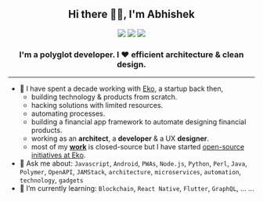 <h2 align="center">Hi there 👋🏼, I'm Abhishek</h2>

<p align="center">
  <a href="https://www.linkedin.com/in/abhiweb" target="_blank"><img src="https://img.shields.io/badge/LinkedIn-abhiweb-2867B2"/></a>
  <a href="https://twitter.com/abhiweb" target="_blank"><img src="https://img.shields.io/badge/Twitter-@abhiweb-1DA1F2"/></a>
  <a href="https://abhi.page" target="_blank"><img src="https://img.shields.io/badge/🌐-abhi.page-blueviolet"/></a>
</p>

<h3 align="center">I'm a polyglot developer.  I ♥ efficient architecture & clean design.</h3>

---

- 💼 I have spent a decade working with [Eko](https://eko.in), a startup back then,
  - building technology & products from scratch.
  - hacking solutions with limited resources.
  - automating processes.
  - building a financial app framework to automate designing financial products.
  - working as an **architect**, a **developer** & a UX **designer**.
  - most of my [**work**](https://www.linkedin.com/in/abhiweb) is closed-source but I have started [open-source initiatives at Eko](https://github.com/ekoindia).
- 💬 Ask me about: `Javascript`, `Android`, `PWAs`, `Node.js`, `Python`, `Perl`, `Java`, `Polymer`, `OpenAPI`, `JAMStack`, `architecture`, `microservices`, `automation`, `technology`, `gadgets`
- 🌱 I’m currently learning: `Blockchain`, `React Native`, `Flutter`, `GraphQL`, ... ...


<!--
![Visitors](https://visitor-badge.glitch.me/badge?page_id=manustays.manustays)
-->

<!--
**manustays/manustays** is a ✨ _special_ ✨ repository because its `README.md` (this file) appears on your GitHub profile.

Here are some ideas to get you started:

- 🔭 I’m currently working on ...
- 🌱 I’m currently learning ...
- 👯 I’m looking to collaborate on ...
- 🤔 I’m looking for help with ...
- 💬 Ask me about ...
- 📫 How to reach me: ...
- 😄 Pronouns: ...
- ⚡ Fun fact: ...
-->
